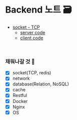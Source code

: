 # Backend 노트 :card_file_box:
 
- [socket - TCP](https://github.com/Tedhoon/Backend-Note/blob/master/socket/TCP/TCP_socket.md)
    - [server code](https://github.com/Tedhoon/Backend-Note/blob/master/socket/TCP/server.py)
    - [client code](https://github.com/Tedhoon/Backend-Note/blob/master/socket/TCP/client.py)

<br>

### 채워나갈 것 :bookmark:
- [x] socket(TCP, redis)
- [x] network 
- [x] database(Relation, NoSQL)
- [x] cache
- [x] Restful
- [x] Docker
- [x] Nginx
- [x] OS
